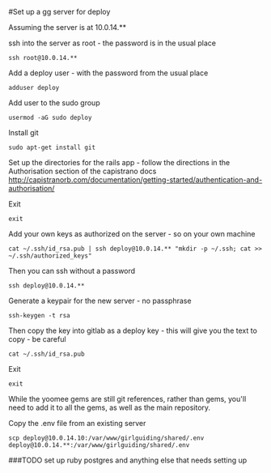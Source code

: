 #Set up a gg server for deploy

Assuming the server is at 10.0.14.**

ssh into the server as root - the password is in the usual place

`ssh root@10.0.14.**`

Add a deploy user - with the password from the usual place

`adduser deploy`

Add user to the sudo group

`usermod -aG sudo deploy`

Install git

`sudo apt-get install git`

Set up the directories for the rails app - follow the directions in the Authorisation section of the capistrano docs http://capistranorb.com/documentation/getting-started/authentication-and-authorisation/

Exit

`exit`

Add your own keys as authorized on the server - so on your own machine

`cat ~/.ssh/id_rsa.pub | ssh deploy@10.0.14.** "mkdir -p ~/.ssh; cat >> ~/.ssh/authorized_keys"`

Then you can ssh without a password

`ssh deploy@10.0.14.**`

Generate a keypair for the new server - no passphrase

`ssh-keygen -t rsa`

Then copy the key into gitlab as a deploy key - this will give you the text to copy - be careful

`cat ~/.ssh/id_rsa.pub`

Exit

`exit`

While the yoomee gems are still git references, rather than gems, you'll need to add it to all the gems, as well as the main repository.

Copy the .env file from an existing server

`scp deploy@10.0.14.10:/var/www/girlguiding/shared/.env deploy@10.0.14.**:/var/www/girlguiding/shared/.env`

###TODO set up ruby postgres and anything else that needs setting up
